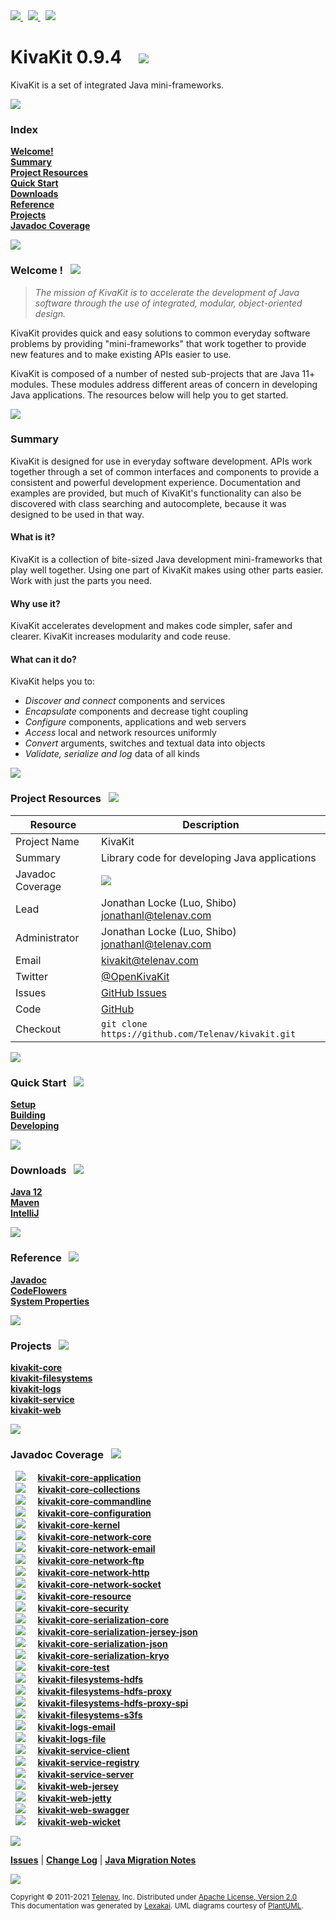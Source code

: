 
<a href="https://github.com/Telenav/kivakit">
<img src="https://www.kivakit.org/images/world-32.png" srcset="https://www.kivakit.org/images/github-32-2x.png 2x"/>
</a>
&nbsp;
<a href="https://twitter.com/openkivakit">
<img src="https://www.kivakit.org/images/twitter-32.png" srcset="https://www.kivakit.org/images/twitter-32-2x.png 2x"/>
</a>
&nbsp;
<a href="https://kivakit.zulipchat.com">
<img src="https://www.kivakit.org/images/zulip-32.png" srcset="https://www.kivakit.org/images/zulip-32-2x.png 2x"/>
</a>

# KivaKit 0.9.4 &nbsp;&nbsp; <img src="https://www.kivakit.org/images/kivakit-64.png" srcset="https://www.kivakit.org/images/kivakit-64-2x.png 2x"/>

KivaKit is a set of integrated Java mini-frameworks.

<img src="https://www.kivakit.org/images/horizontal-line-512.png" srcset="https://www.kivakit.org/images/horizontal-line-512-2x.png 2x"/>

[//]: # (start-user-text)

### Index <a name = "index"></a>

[**Welcome!**](#welcome)  
[**Summary**](#summary)  
[**Project Resources**](#project-resources)  
[**Quick Start**](#quick-start)  
[**Downloads**](#downloads)  
[**Reference**](#reference)  
[**Projects**](#projects)  
[**Javadoc Coverage**](#javadoc-coverage)  

<img src="https://www.kivakit.org/images/horizontal-line-128.png" srcset="https://www.kivakit.org/images/horizontal-line-128-2x.png 2x"/>


### Welcome <a name = "welcome"></a>! <a name = "welcome"></a> &nbsp; <img src="https://www.kivakit.org/images/stars-32.png" srcset="https://www.kivakit.org/images/stars-32-2x.png 2x"/>

> *The mission of KivaKit is to accelerate the development of Java software through the use of integrated, modular, object-oriented design.*

KivaKit provides quick and easy solutions to common everyday software problems by providing 
"mini-frameworks" that work together to provide new features and to make existing APIs easier to use.

KivaKit is composed of a number of nested sub-projects that are Java 11+ modules. These modules 
address different areas of concern in developing Java applications. The resources below will help 
you to get started.

<img src="https://www.kivakit.org/images/horizontal-line-512.png" srcset="https://www.kivakit.org/images/horizontal-line-512-2x.png 2x"/>

### Summary <a name = "summary"></a>

KivaKit is designed for use in everyday software development. APIs work together through a set of 
common interfaces and components to provide a consistent and powerful development experience.
Documentation and examples are provided, but much of KivaKit's functionality can also be discovered 
with class searching and autocomplete, because it was designed to be used in that way.

#### What is it?

KivaKit is a collection of bite-sized Java development mini-frameworks that play well together. 
Using one part of KivaKit makes using other parts easier. Work with just the parts you need.

#### Why use it?

KivaKit accelerates development and makes code simpler, safer and clearer. 
KivaKit increases modularity and code reuse.

#### What can it do?

KivaKit helps you to:

- *Discover and connect* components and services
- *Encapsulate* components and decrease tight coupling
- *Configure* components, applications and web servers
- *Access* local and network resources uniformly
- *Convert* arguments, switches and textual data into objects
- *Validate, serialize and log* data of all kinds

<img src="https://www.kivakit.org/images/horizontal-line-128.png" srcset="https://www.kivakit.org/images/horizontal-line-128-2x.png 2x"/>

### Project Resources <a name = "project-resources"></a> &nbsp; <img src="https://www.kivakit.org/images/water-32.png" srcset="https://www.kivakit.org/images/water-32-2x.png 2x"/>

| Resource     |     Description                   |
|--------------|-----------------------------------|
| Project Name | KivaKit |
| Summary | Library code for developing Java applications |
| Javadoc Coverage |  <!-- ${project-javadoc-average-coverage-meter} -->  ![](https://www.kivakit.org/images/meter-90-12.png) <!-- end --> |
| Lead | Jonathan Locke (Luo, Shibo) <br/> [jonathanl@telenav.com](mailto:jonathanl@telenav.com) |
| Administrator | Jonathan Locke (Luo, Shibo) <br/> [jonathanl@telenav.com](mailto:jonathanl@telenav.com) |
| Email | [kivakit@telenav.com](mailto:kivakit@telenav.com) |
| Twitter | [@OpenKivaKit](https://twitter.com/openkivakit) |
| Issues | [GitHub Issues](https://github.com/Telenav/kivakit/issues) |
| Code | [GitHub](https://github.com/Telenav/kivakit) |
| Checkout | `git clone https://github.com/Telenav/kivakit.git` |

<img src="https://www.kivakit.org/images/horizontal-line-128.png" srcset="https://www.kivakit.org/images/horizontal-line-128-2x.png 2x"/>

### Quick Start <a name = "quick-start"></a>&nbsp; <img src="https://www.kivakit.org/images/rocket-32.png" srcset="https://www.kivakit.org/images/rocket-32-2x.png 2x"/>

[**Setup**](documentation/overview/setup.md)  
[**Building**](documentation/overview/building.md)  
[**Developing**](documentation/developing/index.md)

<img src="https://www.kivakit.org/images/horizontal-line-128.png" srcset="https://www.kivakit.org/images/horizontal-line-128-2x.png 2x"/>

### Downloads <a name = "downloads"></a>&nbsp; <img src="https://www.kivakit.org/images/down-arrow-32.png" srcset="https://www.kivakit.org/images/down-arrow-32-2x.png 2x"/>

[**Java 12**](https://www.oracle.com/java/technologies/javase/jdk12-archive-downloads.html)  
[**Maven**](https://maven.apache.org/download.cgi)  
[**IntelliJ**](https://www.jetbrains.com/idea/download/)

<img src="https://www.kivakit.org/images/horizontal-line-128.png" srcset="https://www.kivakit.org/images/horizontal-line-128-2x.png 2x"/>

### Reference <a name = "reference"></a>&nbsp; <img src="https://www.kivakit.org/images/books-32.png" srcset="https://www.kivakit.org/images/books-32-2x.png 2x"/>

[**Javadoc**](https://www.kivakit.org/javadoc)  
[**CodeFlowers**](https://www.kivakit.org/codeflowers/site/index.html)  
[**System Properties**](documentation/developing/system-properties.md)

<img src="https://www.kivakit.org/images/horizontal-line-128.png" srcset="https://www.kivakit.org/images/horizontal-line-128-2x.png 2x"/>

[//]: # (end-user-text)

### Projects <a name = "projects"></a> &nbsp; <img src="https://www.kivakit.org/images/gears-32.png" srcset="https://www.kivakit.org/images/gears-32-2x.png 2x"/>

[**kivakit-core**](kivakit-core/README.md)  
[**kivakit-filesystems**](kivakit-filesystems/README.md)  
[**kivakit-logs**](kivakit-logs/README.md)  
[**kivakit-service**](kivakit-service/README.md)  
[**kivakit-web**](kivakit-web/README.md)  

<img src="https://www.kivakit.org/images/horizontal-line-128.png" srcset="https://www.kivakit.org/images/horizontal-line-128-2x.png 2x"/>

### Javadoc Coverage <a name = "javadoc-coverage"></a> &nbsp; <img src="https://www.kivakit.org/images/bargraph-32.png" srcset="https://www.kivakit.org/images/bargraph-32-2x.png 2x"/>

&nbsp;  ![](https://www.kivakit.org/images/meter-100-12.png) &nbsp; &nbsp; [**kivakit-core-application**](kivakit-core/application/README.md)  
&nbsp;  ![](https://www.kivakit.org/images/meter-70-12.png) &nbsp; &nbsp; [**kivakit-core-collections**](kivakit-core/collections/README.md)  
&nbsp;  ![](https://www.kivakit.org/images/meter-90-12.png) &nbsp; &nbsp; [**kivakit-core-commandline**](kivakit-core/commandline/README.md)  
&nbsp;  ![](https://www.kivakit.org/images/meter-90-12.png) &nbsp; &nbsp; [**kivakit-core-configuration**](kivakit-core/configuration/README.md)  
&nbsp;  ![](https://www.kivakit.org/images/meter-70-12.png) &nbsp; &nbsp; [**kivakit-core-kernel**](kivakit-core/kernel/README.md)  
&nbsp;  ![](https://www.kivakit.org/images/meter-90-12.png) &nbsp; &nbsp; [**kivakit-core-network-core**](kivakit-core/network/core/README.md)  
&nbsp;  ![](https://www.kivakit.org/images/meter-90-12.png) &nbsp; &nbsp; [**kivakit-core-network-email**](kivakit-core/network/email/README.md)  
&nbsp;  ![](https://www.kivakit.org/images/meter-90-12.png) &nbsp; &nbsp; [**kivakit-core-network-ftp**](kivakit-core/network/ftp/README.md)  
&nbsp;  ![](https://www.kivakit.org/images/meter-90-12.png) &nbsp; &nbsp; [**kivakit-core-network-http**](kivakit-core/network/http/README.md)  
&nbsp;  ![](https://www.kivakit.org/images/meter-80-12.png) &nbsp; &nbsp; [**kivakit-core-network-socket**](kivakit-core/network/socket/README.md)  
&nbsp;  ![](https://www.kivakit.org/images/meter-90-12.png) &nbsp; &nbsp; [**kivakit-core-resource**](kivakit-core/resource/README.md)  
&nbsp;  ![](https://www.kivakit.org/images/meter-80-12.png) &nbsp; &nbsp; [**kivakit-core-security**](kivakit-core/security/README.md)  
&nbsp;  ![](https://www.kivakit.org/images/meter-100-12.png) &nbsp; &nbsp; [**kivakit-core-serialization-core**](kivakit-core/serialization/core/README.md)  
&nbsp;  ![](https://www.kivakit.org/images/meter-80-12.png) &nbsp; &nbsp; [**kivakit-core-serialization-jersey-json**](kivakit-core/serialization/jersey-json/README.md)  
&nbsp;  ![](https://www.kivakit.org/images/meter-100-12.png) &nbsp; &nbsp; [**kivakit-core-serialization-json**](kivakit-core/serialization/json/README.md)  
&nbsp;  ![](https://www.kivakit.org/images/meter-90-12.png) &nbsp; &nbsp; [**kivakit-core-serialization-kryo**](kivakit-core/serialization/kryo/README.md)  
&nbsp;  ![](https://www.kivakit.org/images/meter-90-12.png) &nbsp; &nbsp; [**kivakit-core-test**](kivakit-core/test/README.md)  
&nbsp;  ![](https://www.kivakit.org/images/meter-90-12.png) &nbsp; &nbsp; [**kivakit-filesystems-hdfs**](kivakit-filesystems/hdfs/README.md)  
&nbsp;  ![](https://www.kivakit.org/images/meter-70-12.png) &nbsp; &nbsp; [**kivakit-filesystems-hdfs-proxy**](kivakit-filesystems/hdfs-proxy/README.md)  
&nbsp;  ![](https://www.kivakit.org/images/meter-100-12.png) &nbsp; &nbsp; [**kivakit-filesystems-hdfs-proxy-spi**](kivakit-filesystems/hdfs-proxy-spi/README.md)  
&nbsp;  ![](https://www.kivakit.org/images/meter-80-12.png) &nbsp; &nbsp; [**kivakit-filesystems-s3fs**](kivakit-filesystems/s3fs/README.md)  
&nbsp;  ![](https://www.kivakit.org/images/meter-80-12.png) &nbsp; &nbsp; [**kivakit-logs-email**](kivakit-logs/email/README.md)  
&nbsp;  ![](https://www.kivakit.org/images/meter-80-12.png) &nbsp; &nbsp; [**kivakit-logs-file**](kivakit-logs/file/README.md)  
&nbsp;  ![](https://www.kivakit.org/images/meter-100-12.png) &nbsp; &nbsp; [**kivakit-service-client**](kivakit-service/client/README.md)  
&nbsp;  ![](https://www.kivakit.org/images/meter-100-12.png) &nbsp; &nbsp; [**kivakit-service-registry**](kivakit-service/registry/README.md)  
&nbsp;  ![](https://www.kivakit.org/images/meter-100-12.png) &nbsp; &nbsp; [**kivakit-service-server**](kivakit-service/server/README.md)  
&nbsp;  ![](https://www.kivakit.org/images/meter-80-12.png) &nbsp; &nbsp; [**kivakit-web-jersey**](kivakit-web/jersey/README.md)  
&nbsp;  ![](https://www.kivakit.org/images/meter-80-12.png) &nbsp; &nbsp; [**kivakit-web-jetty**](kivakit-web/jetty/README.md)  
&nbsp;  ![](https://www.kivakit.org/images/meter-70-12.png) &nbsp; &nbsp; [**kivakit-web-swagger**](kivakit-web/swagger/README.md)  
&nbsp;  ![](https://www.kivakit.org/images/meter-90-12.png) &nbsp; &nbsp; [**kivakit-web-wicket**](kivakit-web/wicket/README.md)

[//]: # (start-user-text)

<img src="https://www.kivakit.org/images/horizontal-line-512.png" srcset="https://www.kivakit.org/images/horizontal-line-512-2x.png 2x"/>

[**Issues**](https://github.com/Telenav/kivakit/issues) |
[**Change Log**](change-log.md) |
[**Java Migration Notes**](documentation/overview/java-migration-notes.md)

[//]: # (end-user-text)

<img src="https://www.kivakit.org/images/horizontal-line-512.png" srcset="https://www.kivakit.org/images/horizontal-line-512-2x.png 2x"/>

<sub>Copyright &#169; 2011-2021 [Telenav](http://telenav.com), Inc. Distributed under [Apache License, Version 2.0](LICENSE)</sub>  
<sub>This documentation was generated by [Lexakai](https://github.com/Telenav/lexakai). UML diagrams courtesy
of [PlantUML](http://plantuml.com).</sub>
